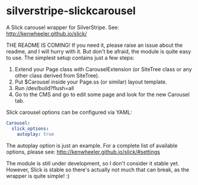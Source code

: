 # silverstripe-slickcarousel
A Slick carousel wrapper for SilverStripe. See: http://kenwheeler.github.io/slick/

THE README IS COMING! If you need it, please raise an issue about the readme, and I will hurry with it. But don't be afraid, the module is quite easy to use. The simplest setup contains just a few steps:

1. Extend your Page class with CarouselExtension (or SiteTree class or any other class derived from SiteTree).
2. Put $Carousel inside your Page.ss (or similar) layout template.
3. Run /dev/build?flush=all
4. Go to the CMS and go to edit some page and look for the new Carousel tab.

Slick carousel options can be configured via YAML:

```YAML
Carousel:
  slick_options:
    autoplay: true
```

The autoplay option is just an example. For a complete list of available options, please see: http://kenwheeler.github.io/slick/#settings

The module is still under development, so I don't consider it stable yet. However, Slick is stable so there's actually not much that can break, as the wrapper is quite simple! :)

